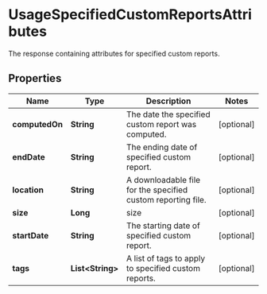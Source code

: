 

# UsageSpecifiedCustomReportsAttributes

The response containing attributes for specified custom reports.

## Properties

Name | Type | Description | Notes
------------ | ------------- | ------------- | -------------
**computedOn** | **String** | The date the specified custom report was computed. |  [optional]
**endDate** | **String** | The ending date of specified custom report. |  [optional]
**location** | **String** | A downloadable file for the specified custom reporting file. |  [optional]
**size** | **Long** | size |  [optional]
**startDate** | **String** | The starting date of specified custom report. |  [optional]
**tags** | **List&lt;String&gt;** | A list of tags to apply to specified custom reports. |  [optional]



